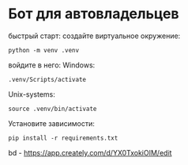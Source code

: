 # Бот для автовладельцев
быстрый старт:
создайте виртуальное окружение:

	python -m venv .venv
 
войдите в него:
Windows:

	.venv/Scripts/activate

Unix-systems:

	source .venv/bin/activate

Установите зависимости:

	pip install -r requirements.txt

 
bd - https://app.creately.com/d/YX0TxokiOIM/edit

